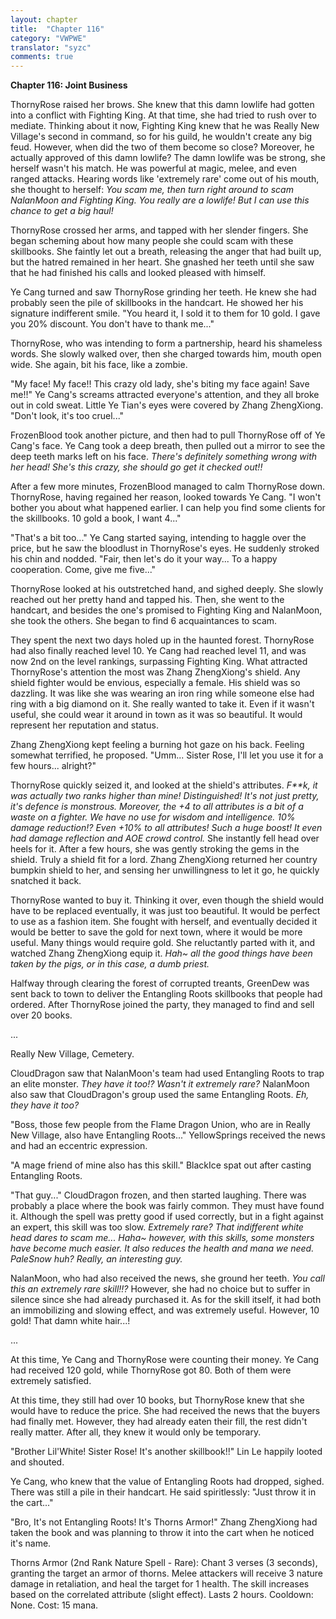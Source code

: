 ```yaml
---
layout: chapter
title:  "Chapter 116"
category: "VWPWE"
translator: "syzc"
comments: true
---
```


**Chapter 116: Joint Business**
 
ThornyRose raised her brows. She knew that this damn lowlife had gotten into a conflict with Fighting King. At that time, she had tried to rush over to mediate. Thinking about it now, Fighting King knew that he was Really New Village's second in command, so for his guild, he wouldn't create any big feud. However, when did the two of them become so close? Moreover, he actually approved of this damn lowlife? The damn lowlife was be strong, she herself wasn't his match. He was powerful at magic, melee, and even ranged attacks. Hearing words like 'extremely rare' come out of his mouth, she thought to herself: *You scam me, then turn right around to scam NalanMoon and Fighting King. You really are a lowlife! But I can use this chance to get a big haul!*
 
ThornyRose crossed her arms, and tapped with her slender fingers. She began scheming about how many people she could scam with these skillbooks. She faintly let out a breath, releasing the anger that had built up, but the hatred remained in her heart. She gnashed her teeth until she saw that he had finished his calls and looked pleased with himself.
 
Ye Cang turned and saw ThornyRose grinding her teeth. He knew she had probably seen the pile of skillbooks in the handcart. He showed her his signature indifferent smile. "You heard it, I sold it to them for 10 gold. I gave you 20% discount. You don't have to thank me..."
 
ThornyRose, who was intending to form a partnership, heard his shameless words. She slowly walked over, then she charged towards him, mouth open wide. She again, bit his face, like a zombie.
 
"My face! My face!! This crazy old lady, she's biting my face again! Save me!!" Ye Cang's screams attracted everyone's attention, and they all broke out in cold sweat. Little Ye Tian's eyes were covered by Zhang ZhengXiong. "Don't look, it's too cruel..."
 
FrozenBlood took another picture, and then had to pull ThornyRose off of Ye Cang's face. Ye Cang took a deep breath, then pulled out a mirror to see the deep teeth marks left on his face. *There's definitely something wrong with her head! She's this crazy, she should go get it checked out!!*
 
After a few more minutes, FrozenBlood managed to calm ThornyRose down. ThornyRose, having regained her reason, looked towards Ye Cang. "I won't bother you about what happened earlier. I can help you find some clients for the skillbooks. 10 gold a book, I want 4..."
 
"That's a bit too..." Ye Cang started saying, intending to haggle over the price, but he saw the bloodlust in ThornyRose's eyes. He suddenly stroked his chin and nodded. "Fair, then let's do it your way... To a happy cooperation. Come, give me five..."
 
ThornyRose looked at his outstretched hand, and sighed deeply. She slowly reached out her pretty hand and tapped his. Then, she went to the handcart, and besides the one's promised to Fighting King and NalanMoon, she took the others. She began to find 6 acquaintances to scam. 
 
They spent the next two days holed up in the haunted forest. ThornyRose had also finally reached level 10. Ye Cang had reached level 11, and was now 2nd on the level rankings, surpassing Fighting King. What attracted ThornyRose's attention the most was Zhang ZhengXiong's shield. Any shield fighter would be envious, especially a female. His shield was so dazzling. It was like she was wearing an iron ring while someone else had ring with a big diamond on it. She really wanted to take it. Even if it wasn't useful, she could wear it around in town as it was so beautiful. It would represent her reputation and status.
 
Zhang ZhengXiong kept feeling a burning hot gaze on his back. Feeling somewhat terrified, he proposed. "Umm... Sister Rose, I'll let you use it for a few hours... alright?"
 
ThornyRose quickly seized it, and looked at the shield's attributes. *F\*\*k, it was actually two ranks higher than mine! Distinguished! It's not just pretty, it's defence is monstrous. Moreover, the +4 to all attributes is a bit of a waste on a fighter. We have no use for wisdom and intelligence. 10% damage reduction!? Even +10% to all attributes! Such a huge boost! It even had damage reflection and AOE crowd control.* She instantly fell head over heels for it. After a few hours, she was gently stroking the gems in the shield. Truly a shield fit for a lord. Zhang ZhengXiong returned her country bumpkin shield to her, and sensing her unwillingness to let it go, he quickly snatched it back.
 
ThornyRose wanted to buy it. Thinking it over, even though the shield would have to be replaced eventually, it was just too beautiful. It would be perfect to use as a fashion item. She fought with herself, and eventually decided it would be better to save the gold for next town, where it would be more useful. Many things would require gold. She reluctantly parted with it, and watched Zhang ZhengXiong equip it. *Hah~ all the good things have been taken by the pigs, or in this case, a dumb priest.*
 
Halfway through clearing the forest of corrupted treants, GreenDew was sent back to town to deliver the Entangling Roots skillbooks that people had ordered. After ThornyRose joined the party, they managed to find and sell over 20 books.  
 
...
 
Really New Village, Cemetery.
 
CloudDragon saw that NalanMoon's team had used Entangling Roots to trap an elite monster. *They have it too!? Wasn't it extremely rare?* NalanMoon also saw that CloudDragon's group used the same Entangling Roots. *Eh, they have it too?*
 
"Boss, those few people from the Flame Dragon Union, who are in Really New Village, also have Entangling Roots..." YellowSprings received the news and had an eccentric expression.
 
"A mage friend of mine also has this skill." BlackIce spat out after casting Entangling Roots.
 
"That guy..." CloudDragon frozen, and then started laughing. There was probably a place where the book was fairly common. They must have found it. Although the spell was pretty good if used correctly, but in a fight against an expert, this skill was too slow. *Extremely rare? That indifferent white head dares to scam me... Haha~ however, with this skills, some monsters have become much easier. It also reduces the health and mana we need. PaleSnow huh? Really, an interesting guy.* 
 
NalanMoon, who had also received the news, she ground her teeth. *You call this an extremely rare skill!!?* However, she had no choice but to suffer in silence since she had already purchased it. As for the skill itself, it had both an immobilizing and slowing effect, and was extremely useful. However, 10 gold! That damn white hair...!
 
...
 
At this time, Ye Cang and ThornyRose were counting their money. Ye Cang had received 120 gold, while ThornyRose got 80. Both of them were extremely satisfied.
 
At this time, they still had over 10 books, but ThornyRose knew that she would have to reduce the price. She had received the news that the buyers had finally met. However, they had already eaten their fill, the rest didn't really matter. After all, they knew it would only be temporary.
 
"Brother Lil'White! Sister Rose! It's another skillbook!!" Lin Le happily looted and shouted.
 
Ye Cang, who knew that the value of Entangling Roots had dropped, sighed. There was still a pile in their handcart. He said spiritlessly: "Just throw it in the cart..."
 
"Bro, It's not Entangling Roots! It's Thorns Armor!" Zhang ZhengXiong had taken the book and was planning to throw it into the cart when he noticed it's name.
 
Thorns Armor (2nd Rank Nature Spell - Rare): Chant 3 verses (3 seconds), granting the target an armor of thorns. Melee attackers will receive 3 nature damage in retaliation, and heal the target for 1 health. The skill increases based on the correlated attribute (slight effect). Lasts 2 hours. Cooldown: None. Cost: 15 mana.
